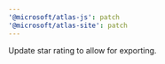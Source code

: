 ```yaml
---
'@microsoft/atlas-js': patch
'@microsoft/atlas-site': patch
---
```


Update star rating to allow for exporting.
